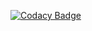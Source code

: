 [![Codacy Badge](https://app.codacy.com/project/badge/Grade/2b7af37a3abc4fb2b50bc3d40e0324e2)](https://www.codacy.com/gh/TEJASWINIDODAMANI/Stepin_Bank-management-system/dashboard?utm_source=github.com&amp;utm_medium=referral&amp;utm_content=TEJASWINIDODAMANI/Stepin_Bank-management-system&amp;utm_campaign=Badge_Grade)
